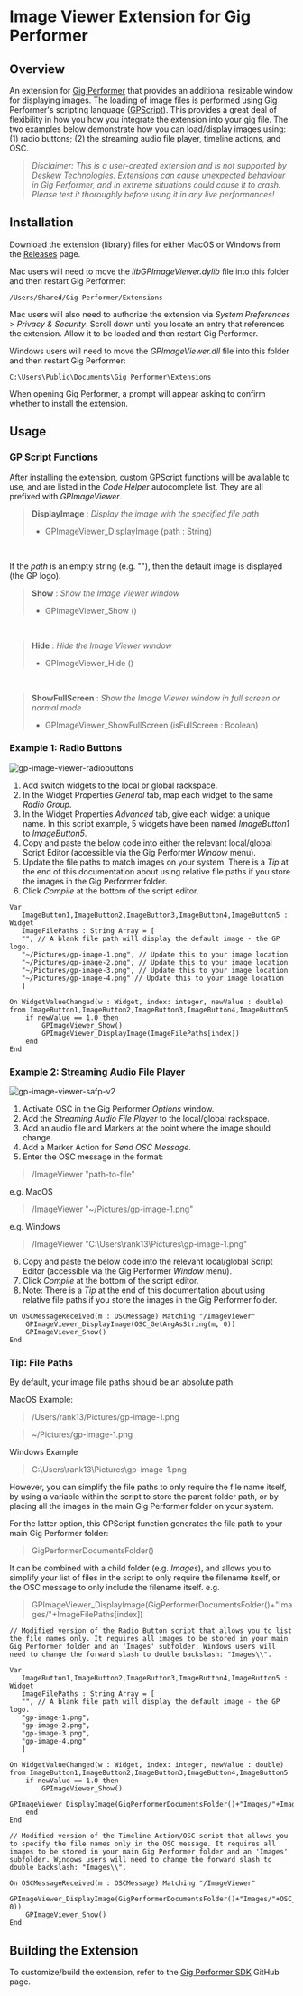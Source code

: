 # Image Viewer Extension for Gig Performer

## Overview

An extension for [Gig Performer](https://gigperformer.com) that provides an additional resizable window for displaying images. The loading of image files is performed using Gig Performer's scripting language ([GPScript](https://gigperformer.com/support.html)). This provides a great deal of flexibility in how you how you integrate the extension into your gig file. The two examples below demonstrate how you can load/display images using: (1) radio buttons; (2) the streaming audio file player, timeline actions, and OSC.

> _Disclaimer: This is a user-created extension and is not supported by Deskew Technologies. Extensions can cause unexpected behaviour in Gig Performer, and in extreme situations could cause it to crash. Please test it thoroughly before using it in any live performances!_

## Installation

Download the extension (library) files for either MacOS or Windows from the [Releases](https://github.com/gp-rank13/gp-image-viewer/releases) page.  

Mac users will need to move the _libGPImageViewer.dylib_ file into this folder and then restart Gig Performer:
```
/Users/Shared/Gig Performer/Extensions
```
Mac users will also need to authorize the extension via _System Preferences_ > 
_Privacy & Security_. Scroll down until you locate an entry that references the extension. Allow it to be loaded and then restart Gig Performer.

Windows users will need to move the _GPImageViewer.dll_ file into this folder and then restart Gig Performer:
```
C:\Users\Public\Documents\Gig Performer\Extensions
```

When opening Gig Performer, a prompt will appear asking to confirm whether to install the extension.

## Usage
### GP Script Functions
After installing the extension, custom GPScript functions will be available to use, and are listed in the _Code Helper_ autocomplete list. They are all prefixed with _GPImageViewer_.

> **DisplayImage** : _Display the image with the specified file path_  
> - GPImageViewer_DisplayImage (path : String)

<br />

If the *path* is an empty string (e.g. ""), then the default image is displayed (the GP logo).



> **Show** : _Show the Image Viewer window_
> - GPImageViewer_Show ()

<br />

> **Hide** : _Hide the Image Viewer window_
> - GPImageViewer_Hide ()

<br />

> **ShowFullScreen** : _Show the Image Viewer window in full screen or normal mode_
> - GPImageViewer_ShowFullScreen (isFullScreen : Boolean)


### Example 1: Radio Buttons

![gp-image-viewer-radiobuttons](https://github.com/gp-rank13/gp-image-viewer/assets/107261652/b3661f8a-3d4c-4762-983f-afd940e2c087)

1. Add switch widgets to the local or global rackspace.
2. In the Widget Properties _General_ tab, map each widget to the same _Radio Group_.
3. In the Widget Properties _Advanced_ tab, give each widget a unique name. In this script example, 5 widgets have been named _ImageButton1_ to _ImageButton5_.
4. Copy and paste the below code into either the relevant local/global Script Editor (accessible via the Gig Performer _Window_ menu).
5. Update the file paths to match images on your system. There is a _Tip_ at the end of this documentation about using relative file paths if you store the images in the Gig Performer folder.
6. Click _Compile_ at the bottom of the script editor.
```
Var
   ImageButton1,ImageButton2,ImageButton3,ImageButton4,ImageButton5 : Widget
   ImageFilePaths : String Array = [
   "", // A blank file path will display the default image - the GP logo.
   "~/Pictures/gp-image-1.png", // Update this to your image location
   "~/Pictures/gp-image-2.png", // Update this to your image location
   "~/Pictures/gp-image-3.png", // Update this to your image location
   "~/Pictures/gp-image-4.png" // Update this to your image location
   ]

On WidgetValueChanged(w : Widget, index: integer, newValue : double) from ImageButton1,ImageButton2,ImageButton3,ImageButton4,ImageButton5
    if newValue == 1.0 then
        GPImageViewer_Show()
        GPImageViewer_DisplayImage(ImageFilePaths[index])
    end
End
```
### Example 2: Streaming Audio File Player

![gp-image-viewer-safp-v2](https://github.com/gp-rank13/gp-image-viewer/assets/107261652/0ffa8a23-b8c7-4114-ae9d-1a5cc9f98c52)

1. Activate OSC in the Gig Performer _Options_ window.
2. Add the _Streaming Audio File Player_ to the local/global rackspace.
3. Add an audio file and Markers at the point where the image should change.
4. Add a Marker Action for _Send OSC Message_.
5. Enter the OSC message in the format:
> /ImageViewer "path-to-file"

e.g. MacOS
> /ImageViewer "~/Pictures/gp-image-1.png"

e.g. Windows
> /ImageViewer "C:\Users\rank13\Pictures\gp-image-1.png"

6. Copy and paste the below code into the relevant local/global Script Editor (accessible via the Gig Performer _Window_ menu).
7. Click _Compile_ at the bottom of the script editor.
8. Note: There is a _Tip_ at the end of this documentation about using relative file paths if you store the images in the Gig Performer folder.
```
On OSCMessageReceived(m : OSCMessage) Matching "/ImageViewer"
    GPImageViewer_DisplayImage(OSC_GetArgAsString(m, 0))
    GPImageViewer_Show()
End
```
### Tip: File Paths

By default, your image file paths should be an absolute path.

MacOS Example:
> /Users/rank13/Pictures/gp-image-1.png

> ~/Pictures/gp-image-1.png

Windows Example
> C:\Users\rank13\Pictures\gp-image-1.png

However, you can simplify the file paths to only require the file name itself, by using a variable within the script to store the parent folder path, or by placing all the images in the main Gig Performer folder on your system.

For the latter option, this GPScript function generates the file path to your main Gig Performer folder:
> GigPerformerDocumentsFolder()

It can be combined with a child folder (e.g. _Images_), and allows you to simplify your list of files in the script to only require the filename itself, or the OSC message to only include the filename itself.
e.g.

> GPImageViewer_DisplayImage(GigPerformerDocumentsFolder()+"Images/"+ImageFilePaths[index])
```
// Modified version of the Radio Button script that allows you to list the file names only. It requires all images to be stored in your main Gig Performer folder and an 'Images' subfolder. Windows users will need to change the forward slash to double backslash: "Images\\".

Var
   ImageButton1,ImageButton2,ImageButton3,ImageButton4,ImageButton5 : Widget
   ImageFilePaths : String Array = [
   "", // A blank file path will display the default image - the GP logo.
   "gp-image-1.png",
   "gp-image-2.png",
   "gp-image-3.png",
   "gp-image-4.png"
   ]

On WidgetValueChanged(w : Widget, index: integer, newValue : double) from ImageButton1,ImageButton2,ImageButton3,ImageButton4,ImageButton5
    if newValue == 1.0 then
        GPImageViewer_Show()
        GPImageViewer_DisplayImage(GigPerformerDocumentsFolder()+"Images/"+ImageFilePaths[index])
    end
End
```

```
// Modified version of the Timeline Action/OSC script that allows you to specify the file names only in the OSC message. It requires all images to be stored in your main Gig Performer folder and an 'Images' subfolder. Windows users will need to change the forward slash to double backslash: "Images\\".

On OSCMessageReceived(m : OSCMessage) Matching "/ImageViewer"
    GPImageViewer_DisplayImage(GigPerformerDocumentsFolder()+"Images/"+OSC_GetArgAsString(m, 0))
    GPImageViewer_Show()
End
```

## Building the Extension

To customize/build the extension, refer to the [Gig Performer SDK](https://github.com/gigperformer/gp-sdk) GitHub page.